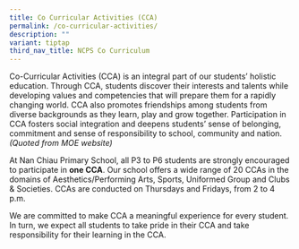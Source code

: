 ```yaml
---
title: Co Curricular Activities (CCA)
permalink: /co-curricular-activities/
description: ""
variant: tiptap
third_nav_title: NCPS Co Curriculum
---
```

Co-Curricular Activities (CCA) is an integral part of our students’ holistic education. Through CCA, students discover their interests and talents while developing values and competencies that will prepare them for a rapidly changing world. CCA also promotes friendships among students from diverse backgrounds as they learn, play and grow together. Participation in CCA fosters social integration and deepens students’ sense of belonging, commitment and sense of responsibility to school, community and nation.
*(Quoted from MOE website)*

At Nan Chiau Primary School, all P3 to P6 students are strongly encouraged to participate in **one CCA**. Our school offers a wide range of 20 CCAs in the domains of Aesthetics/Performing Arts, Sports, Uniformed Group and Clubs & Societies. CCAs are conducted on Thursdays and Fridays, from 2 to 4 p.m.

We are committed to make CCA a meaningful experience for every student. In turn, we expect all students to take pride in their CCA and take responsibility for their learning in the CCA.